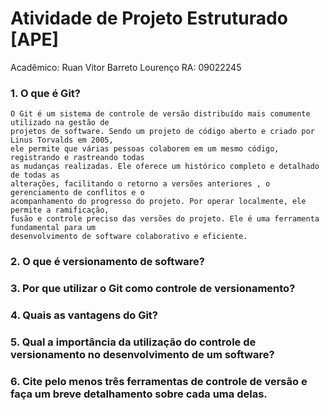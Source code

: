 ﻿# Atividade de Projeto Estruturado [APE]

Acadêmico: Ruan Vitor Barreto Lourenço
RA: 09022245


### 1. O que é Git?
	O Git é um sistema de controle de versão distribuído mais comumente utilizado na gestão de
	projetos de software. Sendo um projeto de código aberto e criado por Linus Torvalds em 2005,
	ele permite que várias pessoas colaborem em um mesmo código, registrando e rastreando todas
	as mudanças realizadas. Ele oferece um histórico completo e detalhado de todas as 
	alterações, facilitando o retorno a versões anteriores , o gerenciamento de conflitos e o 
	acompanhamento do progresso do projeto. Por operar localmente, ele permite a ramificação, 
	fusão e controle preciso das versões do projeto. Ele é uma ferramenta fundamental para um 
	desenvolvimento de software colaborativo e eficiente.

### 2. O que é versionamento de software?

### 3. Por que utilizar o Git como controle de versionamento?

### 4. Quais as vantagens do Git?

### 5. Qual a importância da utilização do controle de versionamento no desenvolvimento de um software?

### 6. Cite pelo menos três ferramentas de controle de versão e faça um breve detalhamento sobre cada uma delas.
